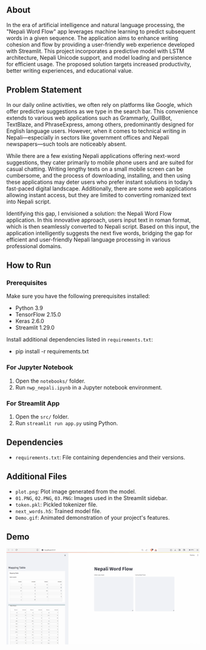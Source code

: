 
## About

In the era of artificial intelligence and natural language processing, the "Nepali Word Flow" app leverages machine learning to predict subsequent words in a given sequence. The application aims to enhance writing cohesion and flow by providing a user-friendly web experience developed with Streamlit. This project incorporates a predictive model with LSTM architecture, Nepali Unicode support, and model loading and persistence for efficient usage. The proposed solution targets increased productivity, better writing experiences, and educational value.

## Problem Statement

In our daily online activities, we often rely on platforms like Google, which offer predictive suggestions as we type in the search bar. This convenience extends to various web applications such as Grammarly, QuillBot, TextBlaze, and PhraseExpress, among others, predominantly designed for English language users. However, when it comes to technical writing in Nepali—especially in sectors like government offices and Nepali newspapers—such tools are noticeably absent.

While there are a few existing Nepali applications offering next-word suggestions, they cater primarily to mobile phone users and are suited for casual chatting. Writing lengthy texts on a small mobile screen can be cumbersome, and the process of downloading, installing, and then using these applications may deter users who prefer instant solutions in today’s fast-paced digital landscape. Additionally, there are some web applications allowing instant access, but they are limited to converting romanized text into Nepali script.

Identifying this gap, I envisioned a solution: the Nepali Word Flow application. In this innovative approach, users input text in roman format, which is then seamlessly converted to Nepali script. Based on this input, the application intelligently suggests the next five words, bridging the gap for efficient and user-friendly Nepali language processing in various professional domains.


## How to Run

### Prerequisites

Make sure you have the following prerequisites installed:

- Python 3.9
- TensorFlow 2.15.0
- Keras 2.6.0
- Streamlit 1.29.0

Install additional dependencies listed in `requirements.txt`:

- pip install -r requirements.txt

### For Jupyter Notebook

1. Open the `notebooks/` folder.
2. Run `nwp_nepali.ipynb` in a Jupyter notebook environment.

### For Streamlit App

1. Open the `src/` folder.
2. Run `streamlit run app.py` using Python.

## Dependencies
- `requirements.txt`: File containing dependencies and their versions.

## Additional Files

- `plot.png`: Plot image generated from the model.
- `01.PNG`, `02.PNG`, `03.PNG`: Images used in the Streamlit sidebar.
- `token.pkl`: Pickled tokenizer file.
- `next_words.h5`: Trained model file.
- `Demo.gif`: Animated demonstration of your project's features.

## Demo

![Demo](Demo.gif)




